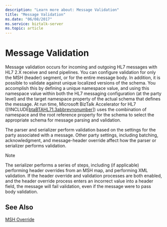 ```yaml
---
description: "Learn more about: Message Validation"
title: "Message Validation"
ms.date: "06/08/2017"
ms.service: biztalk-server
ms.topic: article
---
```

# Message Validation
Message validation occurs for incoming and outgoing HL7 messages with HL7 2.X receive and send pipelines. You can configure validation for only the MSH (header) segment, or for the entire message body. In addition, it is possible to validate against unique localized versions of the schema. You accomplish this by defining a unique namespace value, and using this namespace value within both the HL7 messaging configuration (at the party level) and the target namespace property of the actual schema that defines the message. At run time, Microsoft BizTalk Accelerator for HL7 ([!INCLUDE[btaBTAHL71.3abbrevnonumber](../../includes/btabtahl71-3abbrevnonumber-md.md)]) uses the combination of namespace and the root reference property for the schema to select the appropriate schema for message parsing and validation.  
  
 The parser and serializer perform validation based on the settings for the party associated with a message. Other party settings, including batching, acknowledgment, and message-header override affect how the parser or serializer performs validation.  
  
> [!NOTE]
>  The serializer performs a series of steps, including (if applicable) performing header overrides from an MSH map, and performing XML validation. If the header override and validation processes are both enabled, and the header override process enters an incorrect value into a header field, the message will fail validation, even if the message were to pass body validation.  
  
## See Also  
 [MSH Override](../../adapters-and-accelerators/accelerator-hl7/msh-override.md)
